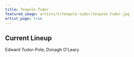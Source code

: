 ```yaml
---
title: Tenpole Tudor
featured_image: artists/t/tenpole-tudor/tenpole-tudor.jpg
artist_page: true
---
```

## Current Lineup

Edward Tudor-Pole, Donagh O'Leary

